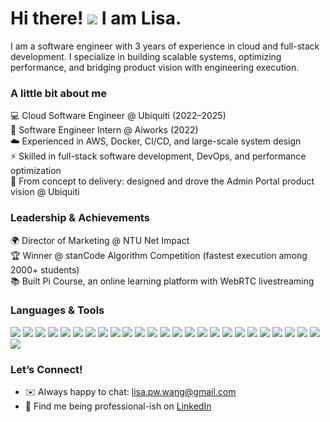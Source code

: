 Hi there! ![](https://user-images.githubusercontent.com/18350557/176309783-0785949b-9127-417c-8b55-ab5a4333674e.gif) I am Lisa.
=============================================================================================================================

I am a software engineer with 3 years of experience in cloud and full-stack development. I specialize in building scalable systems, optimizing performance, and bridging product vision with engineering execution.

### A little bit about me

💻 Cloud Software Engineer @ Ubiquiti (2022–2025) <br/>
🛒 Software Engineer Intern @ Aiworks (2022) <br/>
☁️ Experienced in AWS, Docker, CI/CD, and large-scale system design <br/>
⚡ Skilled in full-stack software development, DevOps, and performance optimization <br/>
🚀 From concept to delivery: designed and drove the Admin Portal product vision @ Ubiquiti <br/>

### Leadership & Achievements 

🌍 Director of Marketing @ NTU Net Impact <br/>
🏆 Winner @ stanCode Algorithm Competition (fastest execution among 2000+ students) <br/>
📚 Built Pi Course, an online learning platform with WebRTC livestreaming <br/>

### Languages & Tools

<img src="https://img.shields.io/badge/-JavaScript-f7df1e?style=flat&logo=javascript&logoColor=black"> <img src="https://img.shields.io/badge/-TypeScript-8e7cc3?style=flat&logo=typescript&logoColor=black"> <img src="https://img.shields.io/badge/-Python-3776ab?style=flat&logo=python&logoColor=white"> <img src="https://img.shields.io/badge/-Golang-00ADD8?style=flat&logo=go&logoColor=white"> <img src="https://img.shields.io/badge/-Java-f89820?style=flat&logo=java&logoColor=white"> <img src="https://img.shields.io/badge/-Shell_Script-5391FE?style=flat&logo=gnu-bash&logoColor=white"> <img src="https://img.shields.io/badge/-SQL-e69138?style=flat&logo=postgresql&logoColor=white"> <img src="https://img.shields.io/badge/-PostgreSQL-336791?style=flat&logo=postgresql&logoColor=white"> <img src="https://img.shields.io/badge/-MongoDB-4DB33D?style=flat&logo=mongodb&logoColor=FFFFFF"> <img src="https://img.shields.io/badge/-Redis-DC382D?style=flat&logo=redis&logoColor=white"> <img src="https://img.shields.io/badge/-DynamoDB-4053D6?style=flat&logo=amazondynamodb&logoColor=FFFFFF"> <img src="https://img.shields.io/badge/-NoSQL-ce7e00?style=flat&logo=nosql&logoColor=white"> <img src="https://img.shields.io/badge/-HTML-e34f26?style=flat&logo=html5&logoColor=white"> <img src="https://img.shields.io/badge/-CSS-9400D3?style=flat&logo=css3&logoColor=white"> <img src="http://img.shields.io/badge/-Node-430098?style=flat&logo=Node.js&logoColor=white"> <img src="https://img.shields.io/badge/-Express-787878?style=flat&logo=express&logoColor=ffffff"> <img src="https://img.shields.io/badge/-Gin-00ADD8?style=flat&logo=go&logoColor=white"> <img src="https://img.shields.io/badge/-React-000000?style=flat&logo=react&logoColor=00c8ff"> <img src="https://img.shields.io/badge/-Bootstrap-563D7C?style=flat&logo=bootstrap&logoColor=white"> <img src="https://img.shields.io/badge/-Figma-cc6699?style=flat&logo=figma&logoColor=ffffff"> <img src="https://img.shields.io/badge/-AWS-232F3E?style=flat&logo=amazonaws&logoColor=ffffff"> <img src="http://img.shields.io/badge/-Linux-FCC624?style=flat&logo=linux&logoColor=black"> <img src="http://img.shields.io/badge/-Git-F05032?style=flat&logo=git&logoColor=FFFFFF"> <img src="https://img.shields.io/badge/-Docker-2496ED?style=flat&logo=docker&logoColor=FFFFFF"> <img src="https://img.shields.io/badge/-Grafana-F46800?style=flat&logo=grafana&logoColor=white"> <img src="https://img.shields.io/badge/-Datadog-632CA6?style=flat&logo=datadog&logoColor=white">

### Let’s Connect!

* ✉️ Always happy to chat: [lisa.pw.wang@gmail.com](mailto:lisa.pw.wang@gmail.com)
* 💼 Find me being professional-ish on [LinkedIn](https://www.linkedin.com/in/peiwenwang0831/)
